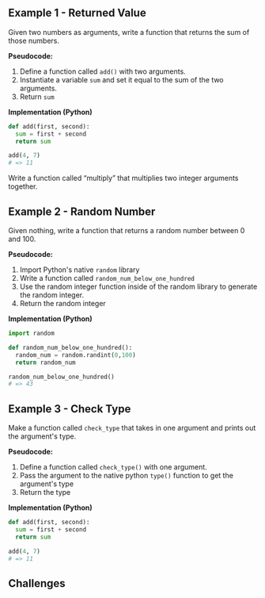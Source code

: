 ## Example 1 - Returned Value

Given two numbers as arguments, write a function that returns the sum of those numbers.

**Pseudocode:**

1. Define a function called `add()` with two arguments.
2. Instantiate a variable `sum` and set it equal to the sum of the two arguments.
3. Return `sum`

**Implementation (Python)**

```py
def add(first, second):
  sum = first + second
  return sum

add(4, 7)
# => 11
```

Write a function called “multiply” that multiplies two integer arguments together.

## Example 2 - Random Number

Given nothing, write a function that returns a random number between 0 and 100.

**Pseudocode:**

1. Import Python's native `random` library
2. Write a function called `random_num_below_one_hundred`
3. Use the random integer function inside of the random library to generate the random integer.
4. Return the random integer

**Implementation (Python)**

```py
import random

def random_num_below_one_hundred():
  random_num = random.randint(0,100)
  return random_num

random_num_below_one_hundred()
# => 43
```


## Example 3 - Check Type

Make a function called `check_type` that takes in one argument and prints out the argument's type.


**Pseudocode:**

1. Define a function called `check_type()` with one argument.
2. Pass the argument to the native python `type()` function to get the argument's type
3. Return the type

**Implementation (Python)**

```py
def add(first, second):
  sum = first + second
  return sum

add(4, 7)
# => 11
```


## Challenges
